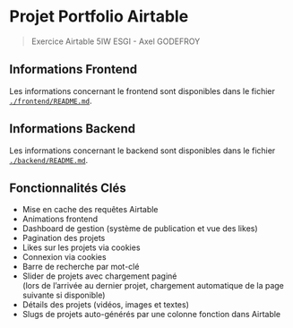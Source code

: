 # Projet Portfolio Airtable

> Exercice Airtable 5IW ESGI - Axel GODEFROY

## Informations Frontend

Les informations concernant le frontend sont disponibles dans le fichier [`./frontend/README.md`](./frontend/README.md).

## Informations Backend

Les informations concernant le backend sont disponibles dans le fichier [`./backend/README.md`](./backend/README.md).

## Fonctionnalités Clés

- Mise en cache des requêtes Airtable
- Animations frontend
- Dashboard de gestion (système de publication et vue des likes)
- Pagination des projets
- Likes sur les projets via cookies
- Connexion via cookies
- Barre de recherche par mot-clé
- Slider de projets avec chargement paginé  
  (lors de l’arrivée au dernier projet, chargement automatique de la page suivante si disponible)
- Détails des projets (vidéos, images et textes)
- Slugs de projets auto-générés par une colonne fonction dans Airtable
